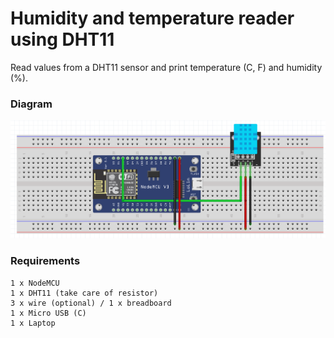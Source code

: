 # Humidity and temperature reader using DHT11

Read values from a DHT11 sensor and print temperature (C, F) and humidity (%).

### Diagram

![diagram](./diagram.png)

### Requirements

```
1 x NodeMCU
1 x DHT11 (take care of resistor)
3 x wire (optional) / 1 x breadboard
1 x Micro USB (C)
1 x Laptop
```

